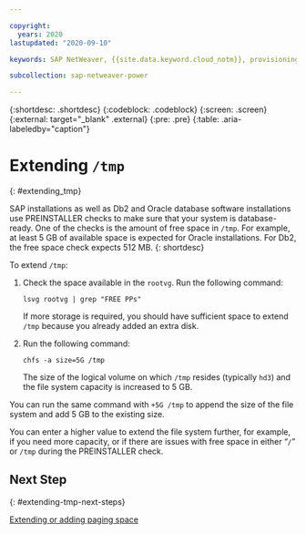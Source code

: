 ```yaml
---

copyright:
  years: 2020
lastupdated: "2020-09-10"

keywords: SAP NetWeaver, {{site.data.keyword.cloud_notm}}, provisioning, storage, AIX, tmp

subcollection: sap-netweaver-power

---
```


{:shortdesc: .shortdesc}
{:codeblock: .codeblock}
{:screen: .screen}
{:external: target="_blank" .external}
{:pre: .pre}
{:table: .aria-labeledby="caption"}

# Extending `/tmp`      
{: #extending_tmp}

SAP installations as well as Db2 and Oracle database software installations use PREINSTALLER checks to make sure that your system is database-ready. One of the checks is the amount of free space in `/tmp`. For example, at least 5 GB of available space is expected for Oracle installations. For Db2, the free space check expects 512 MB.
{: shortdesc}

To extend `/tmp`:

1. Check the space available in the `rootvg`. Run the following command:
    ```
    lsvg rootvg | grep "FREE PPs"
    ```
    If more storage is required, you should have sufficient space to extend `/tmp` because you already added an extra disk.

1. Run the following command:
    ```
    chfs -a size=5G /tmp
    ``` 
    The size of the logical volume on which `/tmp` resides (typically `hd3`) and the file system capacity is increased to 5 GB. 

You can run the same command with `+5G /tmp` to append the size of the file system and add 5 GB to the existing size.

You can enter a higher value to extend the file system further, for example, if you need more capacity, or if there are issues with free space in either “`/`” or `/tmp` during the PREINSTALLER check.

## Next Step
{: #extending-tmp-next-steps}

[Extending or adding paging space](/docs/sap-netweaver-power?topic=sap-netweaver-power-extending_paging_space)




